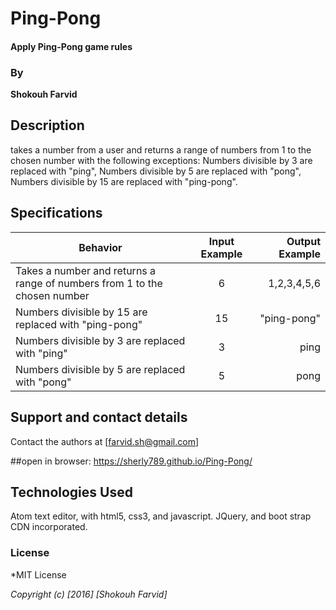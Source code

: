 # Ping-Pong

#### Apply Ping-Pong game rules

### By
**Shokouh Farvid**

## Description
takes a number from a user and returns a range of numbers from 1 to the chosen number with the following exceptions:
Numbers divisible by 3 are replaced with "ping",
Numbers divisible by 5 are replaced with "pong",
Numbers divisible by 15 are replaced with "ping-pong".

## Specifications
| Behavior | Input Example | Output Example |
| ------------- |:-------------:| -----:|
| Takes a number and returns a range of numbers from 1 to the chosen number | 6 | 1,2,3,4,5,6
| Numbers divisible by 15 are replaced with "ping-pong" |15 | "ping-pong"
| Numbers divisible by 3 are replaced with "ping"| 3 | ping
| Numbers divisible by 5 are replaced with "pong" | 5 | pong

## Support and contact details

Contact the authors at [farvid.sh@gmail.com]

##open in browser: https://sherly789.github.io/Ping-Pong/

## Technologies Used

Atom text editor, with html5, css3, and javascript.  JQuery, and boot strap CDN incorporated.

### License

*MIT License

*Copyright (c) [2016] [Shokouh Farvid]*
